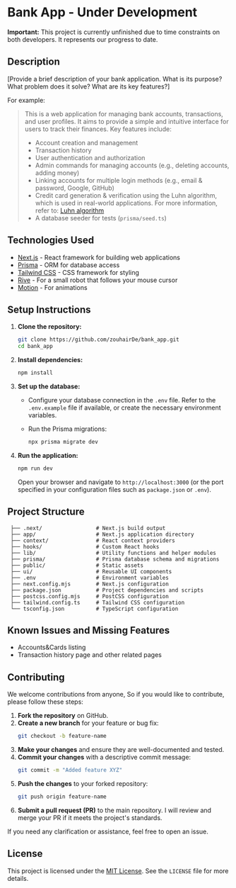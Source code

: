 # Bank App - Under Development

**Important:** This project is currently unfinished due to time constraints on both developers. It represents our progress to date.

## Description

[Provide a brief description of your bank application. What is its purpose? What problem does it solve? What are its key features?]

For example:

> This is a web application for managing bank accounts, transactions, and user profiles. It aims to provide a simple and intuitive interface for users to track their finances. Key features include:
>
> * Account creation and management
> * Transaction history
> * User authentication and authorization
> * Admin commands for managing accounts (e.g., deleting accounts, adding money)
> * Linking accounts for multiple login methods (e.g., email & password, Google, GitHub)
> * Credit card generation & verification using the Luhn algorithm, which is used in real-world applications. For more information, refer to: [Luhn algorithm](https://www.investopedia.com/terms/l/luhn-algorithm.asp)
> * A database seeder for tests (`prisma/seed.ts`)

## Technologies Used

* [Next.js](https://nextjs.org/) - React framework for building web applications
* [Prisma](https://www.prisma.io/) - ORM for database access
* [Tailwind CSS](https://tailwindcss.com/) - CSS framework for styling
* [Rive](https://rive.app/) - For a small robot that follows your mouse cursor
* [Motion](https://motion.dev/) - For animations

## Setup Instructions

1. **Clone the repository:**

    ```bash
    git clone https://github.com/zouhairDe/bank_app.git
    cd bank_app
    ```

2. **Install dependencies:**

    ```bash
    npm install
    ```

3. **Set up the database:**

    * Configure your database connection in the `.env` file. Refer to the `.env.example` file if available, or create the necessary environment variables.
    * Run the Prisma migrations:

        ```bash
        npx prisma migrate dev
        ```

4. **Run the application:**

    ```bash
    npm run dev
    ```

    Open your browser and navigate to `http://localhost:3000` (or the port specified in your configuration files such as `package.json` or `.env`).

## Project Structure

```
 ├── .next/                 # Next.js build output
 ├── app/                   # Next.js application directory
 ├── context/               # React context providers
 ├── hooks/                 # Custom React hooks
 ├── lib/                   # Utility functions and helper modules
 ├── prisma/                # Prisma database schema and migrations
 ├── public/                # Static assets
 ├── ui/                    # Reusable UI components
 ├── .env                   # Environment variables
 ├── next.config.mjs        # Next.js configuration
 ├── package.json           # Project dependencies and scripts
 ├── postcss.config.mjs     # PostCSS configuration
 ├── tailwind.config.ts     # Tailwind CSS configuration
 └── tsconfig.json          # TypeScript configuration
```

## Known Issues and Missing Features

* Accounts&Cards listing
* Transaction history page and other related pages

## Contributing

We welcome contributions from anyone, So if you would like to contribute, please follow these steps:

1. **Fork the repository** on GitHub.
2. **Create a new branch** for your feature or bug fix:
   ```bash
   git checkout -b feature-name
   ```
3. **Make your changes** and ensure they are well-documented and tested.
4. **Commit your changes** with a descriptive commit message:
   ```bash
   git commit -m "Added feature XYZ"
   ```
5. **Push the changes** to your forked repository:
   ```bash
   git push origin feature-name
   ```
6. **Submit a pull request (PR)** to the main repository. I will review and merge your PR if it meets the project's standards.

If you need any clarification or assistance, feel free to open an issue.

## License

This project is licensed under the [MIT License](https://opensource.org/licenses/MIT). See the `LICENSE` file for more details.

